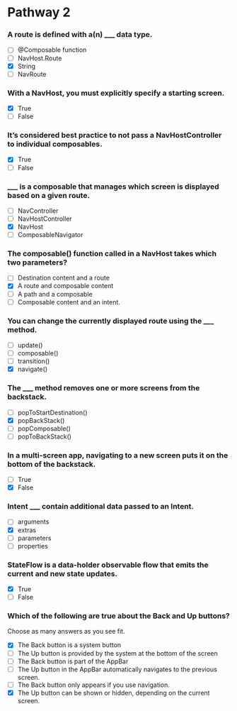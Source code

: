 # Pathway 2

### A route is defined with a(n) ___ data type.
- [ ] @Composable function
- [ ] NavHost.Route
- [x] String
- [ ] NavRoute

### With a NavHost, you must explicitly specify a starting screen.
- [x] True
- [ ] False

### It’s considered best practice to not pass a NavHostController to individual composables.
- [x] True
- [ ] False

### ___ is a composable that manages which screen is displayed based on a given route.
- [ ] NavController
- [ ] NavHostController
- [x] NavHost
- [ ] ComposableNavigator

### The composable() function called in a NavHost takes which two parameters?
- [ ] Destination content and a route
- [x] A route and composable content
- [ ] A path and a composable
- [ ] Composable content and an intent.

### You can change the currently displayed route using the ___ method.
- [ ] update()
- [ ] composable()
- [ ] transition()
- [x] navigate()

### The ___ method removes one or more screens from the backstack.
- [ ] popToStartDestination()
- [x] popBackStack()
- [ ] popComposable()
- [ ] popToBackStack()

### In a multi-screen app, navigating to a new screen puts it on the bottom of the backstack.
- [ ] True
- [x] False

### Intent ___ contain additional data passed to an Intent.
- [ ] arguments
- [x] extras
- [ ] parameters
- [ ] properties

### StateFlow is a data-holder observable flow that emits the current and new state updates.
- [x] True
- [ ] False

### Which of the following are true about the Back and Up buttons?
Choose as many answers as you see fit.

- [x] The Back button is a system button
- [ ] The Up button is provided by the system at the bottom of the screen
- [ ] The Back button is part of the AppBar
- [ ] The Up button in the AppBar automatically navigates to the previous screen.
- [ ] The Back button only appears if you use navigation.
- [x] The Up button can be shown or hidden, depending on the current screen.